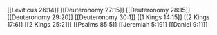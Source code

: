 [[Leviticus 26:14]]
[[Deuteronomy 27:15]]
[[Deuteronomy 28:15]]
[[Deuteronomy 29:20]]
[[Deuteronomy 30:1]]
[[1 Kings 14:15]]
[[2 Kings 17:6]]
[[2 Kings 25:21]]
[[Psalms 85:5]]
[[Jeremiah 5:19]]
[[Daniel 9:11]]
